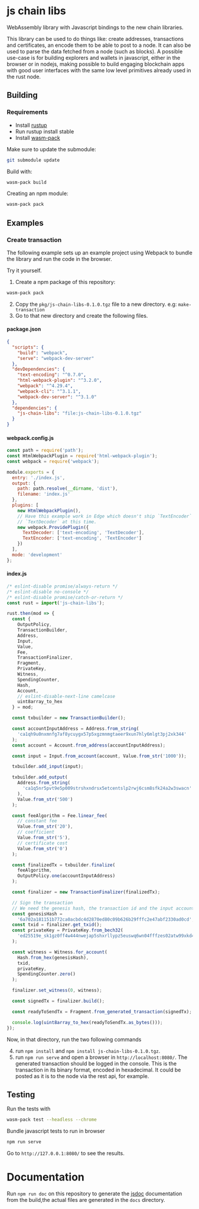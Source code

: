 # js chain libs

WebAssembly library with Javascript bindings to the new chain libraries.

This library can be used to do things like: create addresses, transactions and certificates, an encode them to be able to post to a node. It can also be used to parse the data fetched from a node (such as blocks).
A possible use-case is for building explorers and wallets in javascript, either in the browser or in nodejs, making possible to build engaging blockchain apps with good user interfaces with the same low level primitives already used in the rust node.

## Building 

### Requirements

- Install [rustup](https://rustup.rs/)
- Run rustup install stable
- Install [wasm-pack](https://rustwasm.github.io/wasm-pack/installer/)

Make sure to update the submodule:

```sh
git submodule update
```

Build with:

``` sh
wasm-pack build
```

Creating an npm module:

```sh
wasm-pack pack
```

## Examples

### Create transaction

The following example sets up an example project using Webpack to bundle the library and run the code in the browser.

Try it yourself.

1. Create a npm package of this repository:
```sh
wasm-pack pack
```
2. Copy the `pkg/js-chain-libs-0.1.0.tgz` file to a new directory. e.g: `make-transaction`
3. Go to that new directory and create the following files.

#### package.json

```json
{
  "scripts": {
    "build": "webpack",
    "serve": "webpack-dev-server"
  },
  "devDependencies": {
    "text-encoding": "^0.7.0",
    "html-webpack-plugin": "^3.2.0",
    "webpack": "^4.29.4",
    "webpack-cli": "^3.1.1",
    "webpack-dev-server": "^3.1.0"
  },
  "dependencies": {
    "js-chain-libs": "file:js-chain-libs-0.1.0.tgz"
  }
}
```

#### webpack.config.js

```js
const path = require('path');
const HtmlWebpackPlugin = require('html-webpack-plugin');
const webpack = require('webpack');

module.exports = {
  entry: './index.js',
  output: {
    path: path.resolve(__dirname, 'dist'),
    filename: 'index.js'
  },
  plugins: [
    new HtmlWebpackPlugin(),
    // Have this example work in Edge which doesn't ship `TextEncoder` or
    // `TextDecoder` at this time.
    new webpack.ProvidePlugin({
      TextDecoder: ['text-encoding', 'TextDecoder'],
      TextEncoder: ['text-encoding', 'TextEncoder']
    })
  ],
  mode: 'development'
};

```

#### index.js

```js
/* eslint-disable promise/always-return */
/* eslint-disable no-console */
/* eslint-disable promise/catch-or-return */
const rust = import('js-chain-libs');

rust.then(mod => {
  const {
    OutputPolicy,
    TransactionBuilder,
    Address,
    Input,
    Value,
    Fee,
    TransactionFinalizer,
    Fragment,
    PrivateKey,
    Witness,
    SpendingCounter,
    Hash,
    Account,
    // eslint-disable-next-line camelcase
    uint8array_to_hex
  } = mod;

  const txbuilder = new TransactionBuilder();

  const accountInputAddress = Address.from_string(
    'ca1qh9u0nxmnfg7af8ycuygx57p5xgzmnmgtaeer9xun7hly6mlgt3pj2xk344'
  );
  const account = Account.from_address(accountInputAddress);

  const input = Input.from_account(account, Value.from_str('1000'));

  txbuilder.add_input(input);

  txbuilder.add_output(
    Address.from_string(
      'ca1q5nr5pvt9e5p009strshxndrsx5etcentslp2rwj6csm8sfk24a2w3swacn'
    ),
    Value.from_str('500')
  );

  const feeAlgorithm = Fee.linear_fee(
    // constant fee
    Value.from_str('20'),
    // coefficient
    Value.from_str('5'),
    // certificate cost
    Value.from_str('0')
  );

  const finalizedTx = txbuilder.finalize(
    feeAlgorithm,
    OutputPolicy.one(accountInputAddress)
  );

  const finalizer = new TransactionFinalizer(finalizedTx);

  // Sign the transaction
  // We need the genesis hash, the transaction id and the input account private key
  const genesisHash =
    '6a702a181151b772ca0acbdc4d2870ed80c09b626b29fffc2e47abf2330ad0cd';
  const txid = finalizer.get_txid();
  const privateKey = PrivateKey.from_bech32(
    'ed25519e_sk1gz0ff4w444nwejap5shxrllypz5euswq6wn04fffzes02atw99xkd4jn838v3vrfg9eqt7f4sxjlsy0tdcmj0d2dqvwc8ztwgyfnwyszvjg32'
  );

  const witness = Witness.for_account(
    Hash.from_hex(genesisHash),
    txid,
    privateKey,
    SpendingCounter.zero()
  );

  finalizer.set_witness(0, witness);

  const signedTx = finalizer.build();

  const readyToSendTx = Fragment.from_generated_transaction(signedTx);

  console.log(uint8array_to_hex(readyToSendTx.as_bytes()));
});
```

Now, in that directory, run the two following commands

4. run `npm install` and `npm install js-chain-libs-0.1.0.tgz`.
5. run `npm run serve` and open a browser in `http://localhost:8080/`. The generated transaction should be logged in the console. This is the transaction in its binary format, encoded in hexadecimal. It could be posted as it is to the node via the rest api, for example.

## Testing

Run the tests with

```sh
wasm-pack test --headless --chrome
```

Bundle javascript tests to run in browser 

```sh
npm run serve
```

Go to `http://127.0.0.1:8080/` to see the results.

# Documentation

Run `npm run doc` on this repository to generate the [jsdoc](https://jsdoc.app/) documentation from the build,the actual files are generated in the `docs` directory.
